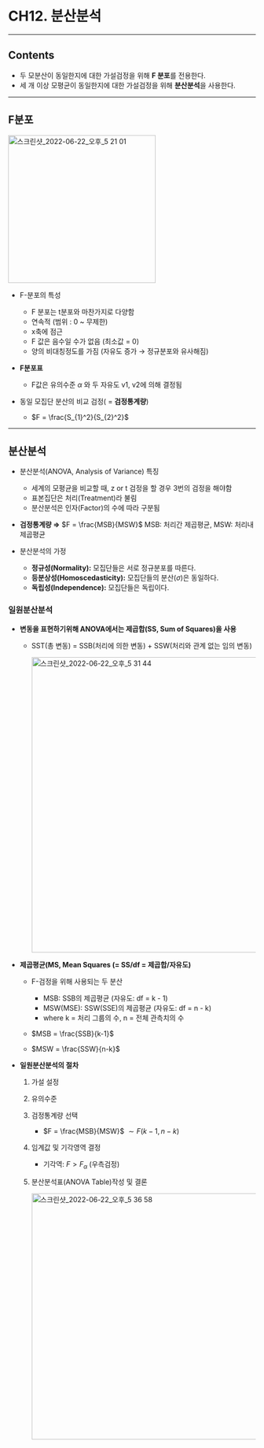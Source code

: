 # CH12. 분산분석

---

## Contents

- 두 모분산이 동일한지에 대한 가설검정을 위해 **F 분포**를 전용한다.
- 세 개 이상 모평균이 동일한지에 대한 가설검정을 위해 **분산분석**을 사용한다.

---

## F분포


   <img width="300" alt="스크린샷_2022-06-22_오후_5 21 01" src="https://user-images.githubusercontent.com/83820185/175058523-fece3d5a-1570-4a1f-9f2d-dba2b7f53922.png">


- F-분포의 특성
    - F 분포는 t분포와 마찬가지로 다양함
    - 연속적 (범위 : 0 ~ 무제한)
    - x축에 점근
    - F 값은 음수일 수가 없음 (최소값 = 0)
    - 양의 비대칭정도를 가짐 (자유도 증가 → 정규분포와 유사해짐)
- **F분포표**
    - F값은 유의수준 $\alpha$  와 두 자유도 v1, v2에 의해 결정됨
    
- 동일 모집단 분산의 비교 검정( = **검정통계량**)
    - $F = \frac{S_{1}^2}{S_{2}^2}$
    

---

## 분산분석

- 분산분석(ANOVA, Analysis of Variance) 특징
    - 세계의 모평균을 비교할 때, z or t 검정을 할 경우 3번의 검정을 해야함
    - 표본집단은 처리(Treatment)라 불림
    - 분산분석은 인자(Factor)의 수에 따라 구분됨
- **검정통계량 ⇒**  $F = \frac{MSB}{MSW}$   MSB: 처리간 제곱평균, MSW: 처리내 제곱평균

- 분산분석의 가정
    - **정규성(Normality):** 모집단들은 서로 정규분포를 따른다.
    - **등분상성(Homoscedasticity):** 모집단들의 분산($\sigma$)은 동일하다.
    - **독립성(Independence):** 모집단들은 독립이다.
    

### 일원분산분석

- **변동을 표현하기위해 ANOVA에서는 제곱합(SS, Sum of Squares)을 사용**
    - SST(총 변동) = SSB(처리에 의한 변동) + SSW(처리와 관계 없는 임의 변동)
        
        <img width="600" alt="스크린샷_2022-06-22_오후_5 31 44" src="https://user-images.githubusercontent.com/83820185/175058730-68fde15d-aee6-486f-9d9b-a266357c8094.png">


- **제곱평균(MS, Mean Squares (= SS/df = 제곱합/자유도)**
    - F-검정을 위해 사용되는 두 분산
        - MSB: SSB의 제곱평균 (자유도: df = k - 1)
        - MSW(MSE): SSW(SSE)의 제곱평균 (자유도: df = n - k)
        - where k = 처리 그룹의 수, n = 전체 관측치의 수
    
    - $MSB = \frac{SSB}{k-1}$
    - $MSW = \frac{SSW}{n-k}$

- **일원분산분석의 절차**
    1. 가설 설정
    2. 유의수준
    3. 검정통계량 선택
        - $F = \frac{MSB}{MSW}$ $\sim F(k-1, n-k)$
    4. 임계값 및 기각영역 결정
        - 기각역:  $F > F_\alpha$ (우측검정)
    5. 분산분석표(ANOVA Table)작성 및 결론

        <img width="500" alt="스크린샷_2022-06-22_오후_5 36 58" src="https://user-images.githubusercontent.com/83820185/175058831-f38b1550-f357-4cd2-ac06-594da9d33e7a.png">

